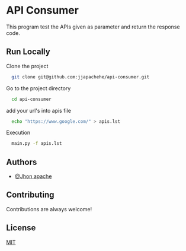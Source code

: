 
# API Consumer

This program test the APIs given as parameter and return the response code.


## Run Locally

Clone the project

```bash
  git clone git@github.com:jjapachehe/api-consumer.git
```

Go to the project directory

```bash
  cd api-consumer
```

add your url's into apis file

```bash
  echo "https://www.google.com/" > apis.lst
```

Execution

```bash
  main.py -f apis.lst
```

## Authors

- [@Jhon apache](https://github.com/jjapachehe)


## Contributing

Contributions are always welcome!

## License

[MIT](https://choosealicense.com/licenses/mit/)

